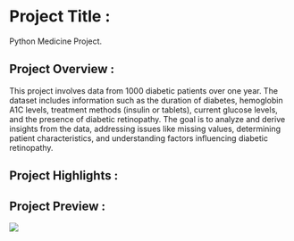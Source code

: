 # Project Title :
Python Medicine Project.

## Project Overview :
This project involves data from 1000 diabetic patients over one year. The dataset includes information such as the duration of diabetes, 
hemoglobin A1C levels, treatment methods (insulin or tablets), current glucose levels, and the presence of diabetic retinopathy. The goal is to analyze and derive insights from the data, 
addressing issues like missing values, determining patient characteristics, and understanding factors influencing diabetic retinopathy.

## Project Highlights :


## Project Preview :

<img src="Images/DB_diagram.png">
